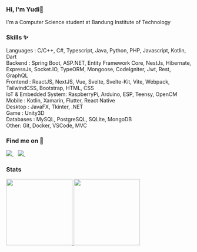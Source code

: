 ### Hi, I'm Yudi👋

I'm a Computer Science student at Bandung Institute of Technology

### Skills ✨  
Languages : C/C++, C#, Typescript, Java, Python, PHP, Javascript, Kotlin, Dart  
Backend : Spring Boot, ASP.NET, Entity Framework Core, NestJs, Hibernate, ExpressJs, Socket.IO, TypeORM, Mongoose, CodeIgniter, Jwt, Rest, GraphQL  
Frontend : ReactJS, NextJS, Vue, Svelte, Svelte-Kit, Vite, Webpack, TailwindCSS, Bootstrap, HTML, CSS  
IoT & Embedded System: RaspberryPi, Arduino, ESP, Teensy, OpenCM  
Mobile : Kotlin, Xamarin, Flutter, React Native  
Desktop : JavaFX, Tkinter, .NET  
Game : Unity3D  
Databases : MySQL, PostgreSQL, SQLite, MongoDB  
Other: Git, Docker, VSCode, MVC


### Find me on 👀
<a href="https://www.linkedin.com/in/yudi-alfayat-6371781b8/" target="_blank">
    <img src="https://img.shields.io/badge/linkedin-%230077B5.svg?&style=for-the-badge&logo=linkedin&logoColor=white" />
</a>&nbsp;&nbsp;
<a href="https://instagram.com/yudi.alfayat" target="_blank">
    <img src="https://img.shields.io/badge/instagram-%23E4405F.svg?&style=for-the-badge&logo=instagram&logoColor=white" />        
</a>&nbsp;&nbsp;



### Stats
<p align="left">
<a href="https://github.com/ylfyt">
  <img height="180em" src="https://github-readme-stats-eight-theta.vercel.app/api?username=ylfyt&show_icons=true&theme=radical&include_all_commits=true&count_private=true"/>
  <img height="180em" src="https://github-readme-stats.vercel.app/api/top-langs?username=ylfyt&show_icons=true&locale=en&layout=compact&langs_count=8&theme=radical&hide=html,css"/>
</a>
</p>
